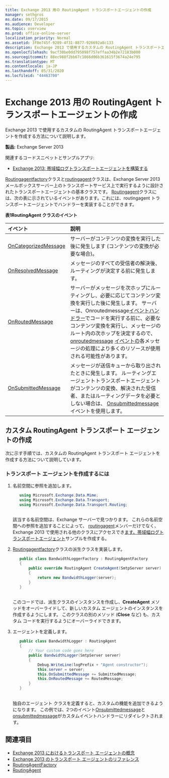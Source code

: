 ```yaml
---
title: Exchange 2013 用の RoutingAgent トランスポートエージェントの作成
manager: sethgros
ms.date: 09/17/2015
ms.audience: Developer
ms.topic: overview
ms.prod: office-online-server
localization_priority: Normal
ms.assetid: 3f0e745f-9289-4f31-8877-926692a8c133
description: Exchange 2013 で使用するカスタムの RoutingAgent トランスポートエージェントを作成する方法について説明します。
ms.openlocfilehash: 9acf30be0dd795098f757effaa34b2e72183b000
ms.sourcegitcommit: 88ec988f2bb67c1866d06b361615f3674a24e795
ms.translationtype: MT
ms.contentlocale: ja-JP
ms.lasthandoff: 05/31/2020
ms.locfileid: "44463700"
---
```

# <a name="create-a-routingagent-transport-agent-for-exchange-2013"></a>Exchange 2013 用の RoutingAgent トランスポートエージェントの作成

Exchange 2013 で使用するカスタムの RoutingAgent トランスポートエージェントを作成する方法について説明します。
  
**製品:** Exchange Server 2013
  
関連するコードスニペットとサンプルアプリ:

- [Exchange 2013: 帯域幅ログトランスポートエージェントを構築する](https://code.msdn.microsoft.com/Exchange/Exchange-2013-Build-a-d61a4aaa)
  
[Routingagentfactory](https://msdn.microsoft.com/library/Microsoft.Exchange.Data.Transport.Routing.RoutingAgentFactory.aspx)クラスと[routingagent](https://msdn.microsoft.com/library/Microsoft.Exchange.Data.Transport.Routing.RoutingAgent.aspx)クラスは、Exchange Server 2013 メールボックスサーバー上のトランスポートサービス上で実行するように設計されたトランスポートエージェントの基本クラスです。 [Routingagent](https://msdn.microsoft.com/library/Microsoft.Exchange.Data.Transport.Routing.RoutingAgent.aspx)クラスには、次の表に示されているイベントがあります。これには、routingagent トランスポートエージェントでハンドラーを実装することができます。 
  
**表1RoutingAgent クラスのイベント**

|**イベント**|**説明**|
|:-----|:-----|
|[OnCategorizedMessage](https://msdn.microsoft.com/library/Microsoft.Exchange.Data.Transport.Routing.RoutingAgent.OnCategorizedMessage.aspx) <br/> |サーバーがコンテンツの変換を実行した後に発生します (コンテンツの変換が必要な場合)。  <br/> |
|[OnResolvedMessage](https://msdn.microsoft.com/library/Microsoft.Exchange.Data.Transport.Routing.RoutingAgent.OnResolvedMessage.aspx) <br/> |メッセージのすべての受信者の解決後、ルーティングが決定する前に発生します。  <br/> |
|[OnRoutedMessage](https://msdn.microsoft.com/library/Microsoft.Exchange.Data.Transport.Routing.RoutingAgent.OnRoutedMessage.aspx) <br/> |サーバーがメッセージを次ホップにルーティングし、必要に応じてコンテンツ変換を実行した後に発生します。 サーバーは、Onroutedmessage[イベントハンドラー](https://msdn.microsoft.com/library/Microsoft.Exchange.Data.Transport.Routing.RoutingAgent.OnRoutedMessage.aspx)でコードを実行する前に、必要なコンテンツ変換を実行し、メッセージのルート内の次ホップを決定するので、 [onroutedmessage](https://msdn.microsoft.com/library/Microsoft.Exchange.Data.Transport.Routing.RoutingAgent.OnSubmittedMessage.aspx) [イベントの](https://msdn.microsoft.com/library/Microsoft.Exchange.Data.Transport.Routing.RoutingAgent.OnRoutedMessage.aspx)各メッセージの処理により多くのリソースが使用される可能性があります。  <br/> |
|[OnSubmittedMessage](https://msdn.microsoft.com/library/Microsoft.Exchange.Data.Transport.Routing.RoutingAgent.OnSubmittedMessage.aspx) <br/> |メッセージが送信キューから取り出されたときに発生します。 ルーティングエージェントトランスポートエージェントがコンテンツの変換、解決された受信者、またはルーティングデータを必要としない場合は、 [Onsubmittedmessage](https://msdn.microsoft.com/library/Microsoft.Exchange.Data.Transport.Routing.RoutingAgent.OnSubmittedMessage.aspx)イベントを使用します。  <br/> |
   
## <a name="creating-a-custom-routingagent-transport-agent"></a>カスタム RoutingAgent トランスポート エージェントの作成

次に示す手順では、カスタムの RoutingAgent トランスポート エージェントを作成する方法について説明しています。 
  
### <a name="to-create-the-transport-agent"></a>トランスポート エージェントを作成するには

1. 名前空間に参照を追加します。
    
   ```cs
      using Microsoft.Exchange.Data.Mime;
      using Microsoft.Exchange.Data.Transport;
      using Microsoft.Exchange.Data.Transport.Routing;
  
   ```

   該当する名前空間は、Exchange サーバーで見つかります。 これらの名前空間への参照を追加することによって、 [routingagent](https://msdn.microsoft.com/library/Microsoft.Exchange.Data.Transport.Routing.RoutingAgent.aspx)メンバーだけでなく、Exchange 2013 で使用される他のクラスにアクセスでき[ます。帯域幅ログトランスポートエージェント](https://code.msdn.microsoft.com/Exchange/Exchange-2013-Build-a-d61a4aaa)サンプルを作成する。 
    
2. [Routingagentfactory](https://msdn.microsoft.com/library/Microsoft.Exchange.Data.Transport.Routing.RoutingAgentFactory.aspx)クラスの派生クラスを実装します。 
    
   ```cs
      public class BandwidthLoggerFactory : RoutingAgentFactory
      {
          public override RoutingAgent CreateAgent(SmtpServer server)
          {
              return new BandwidthLogger(server);
          }
      }
  
   ```

   このコードでは、派生クラスのインスタンスを作成し、**CreateAgent** メソッドをオーバーライドして、新しいカスタム エージェントのインスタンスを作成するようにします。 このクラスの別のメソッド (**Close** など) も、カスタム コードを実行するようにオーバーライドできます。 
    
3. エージェントを定義します。
    
   ```cs
      public class BandwidthLogger : RoutingAgent
      {
          // Your custom code goes here
          public BandwidthLogger(SmtpServer server)
          {
              Debug.WriteLine(logPrefix + "Agent constructor");
              this.server = server;
              this.OnSubmittedMessage += SubmittedMessage;
              this.OnRoutedMessage += RoutedMessage;
          }
      }
  
   ```

   独自のエージェント クラスを定義すると、カスタムの機能を追加できるようになります。 この例では、2つのイベント[Onsubmittedmessage](https://msdn.microsoft.com/library/Microsoft.Exchange.Data.Transport.Routing.RoutingAgent.OnSubmittedMessage.aspx)と[onsubmittedmessage](https://msdn.microsoft.com/library/Microsoft.Exchange.Data.Transport.Routing.RoutingAgent.OnRoutedMessage.aspx)がカスタムイベントハンドラーにリダイレクトされます。 
    
## <a name="see-also"></a>関連項目

- [Exchange 2013 におけるトランスポート エージェントの概念](transport-agent-concepts-in-exchange-2013.md)    
- [Exchange 2013 のトランスポート エージェントのリファレンス](transport-agent-reference-for-exchange-2013.md)    
- [RoutingAgentFactory](https://msdn.microsoft.com/library/Microsoft.Exchange.Data.Transport.Routing.RoutingAgentFactory.aspx)    
- [RoutingAgent](https://msdn.microsoft.com/library/Microsoft.Exchange.Data.Transport.Routing.RoutingAgent.aspx)
    

